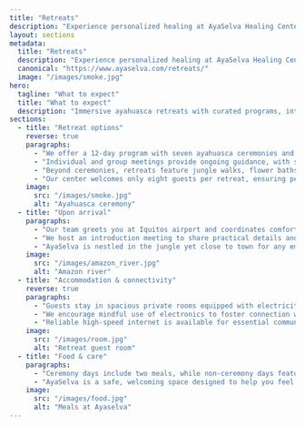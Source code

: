 ```yaml
---
title: "Retreats"
description: "Experience personalized healing at AyaSelva Healing Center in the Peruvian Amazon. Choose from 12-day or 7-day retreats featuring ayahuasca ceremonies, jungle walks, and nourishing meals in a safe, intimate environment."
layout: sections
metadata:
  title: "Retreats"
  description: "Experience personalized healing at AyaSelva Healing Center in the Peruvian Amazon. Choose from 12-day or 7-day retreats featuring ayahuasca ceremonies, jungle walks, and nourishing meals in a safe, intimate environment."
  canonical: "https://www.ayaselva.com/retreats/"
  image: "/images/smoke.jpg"
hero:
  tagline: "What to expect"
  title: "What to expect"
  description: "Immersive ayahuasca retreats with curated programs, intimate group sizes, and supportive guidance before, during, and after each ceremony."
sections:
  - title: "Retreat options"
    reverse: true
    paragraphs:
      - "We offer a 12-day program with seven ayahuasca ceremonies and a 7-day program with four ceremonies for guests with limited time."
      - "Individual and group meetings provide ongoing guidance, with sharing circles after each ceremony to integrate experiences."
      - "Beyond ceremonies, retreats feature jungle walks, flower baths, meditation sessions, rapé introductions, fire ceremonies, and hands-on ayahuasca preparation."
      - "Our center welcomes only eight guests per retreat, ensuring personal attention and a meaningful, supportive journey."
    image:
      src: "/images/smoke.jpg"
      alt: "Ayahuasca ceremony"
  - title: "Upon arrival"
    paragraphs:
      - "Our team greets you at Iquitos airport and coordinates comfortable accommodations before traveling by boat to Tamshiyacu."
      - "We host an introduction meeting to share practical details and outline the program before you settle into the center."
      - "AyaSelva is nestled in the jungle yet close to town for any emergency, balancing immersion with peace of mind."
    image:
      src: "/images/amazon_river.jpg"
      alt: "Amazon river"
  - title: "Accommodation & connectivity"
    reverse: true
    paragraphs:
      - "Guests stay in spacious private rooms equipped with electricity for essential devices."
      - "We encourage mindful use of electronics to foster connection with the environment and fellow participants."
      - "Reliable high-speed internet is available for essential communication, video calls, or pressing work obligations."
    image:
      src: "/images/room.jpg"
      alt: "Retreat guest room"
  - title: "Food & care"
    paragraphs:
      - "Ceremony days include two meals, while non-ceremony days feature three, prepared according to ayahuasca dietary guidelines."
      - "AyaSelva is a safe, welcoming space designed to help you feel at home, trust the sacred plants, and receive guidance from our maestro."
    image:
      src: "/images/food.jpg"
      alt: "Meals at Ayaselva"
---
```

